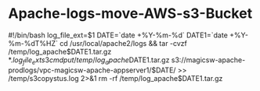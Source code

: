 # Apache-logs-move-AWS-s3-Bucket
#!/bin/bash
log_file_ext=$1
DATE=`date +%Y-%m-%d`
DATE1=`date +%Y-%m-%dT%HZ`
cd /usr/local/apache2/logs && tar -cvzf /temp/log_apache$DATE1.tar.gz *.$log_file_ext
s3cmd put /temp/log_apache$DATE1.tar.gz s3://magicsw-apache-prodlogs/vpc-magicsw-apache-appserver1/$DATE/ >> /temp/s3copystus.log 2>&1
rm -rf /temp/log_apache$DATE1.tar.gz

